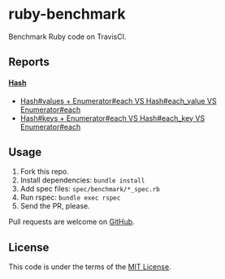 # ruby-benchmark

Benchmark Ruby code on TravisCI.

## Reports

#### [Hash](https://github.com/yhirano55/ruby-benchmark/blob/master/reports/01_hash.md)

- [Hash#values + Enumerator#each VS Hash#each_value VS Enumerator#each](https://github.com/yhirano55/ruby-benchmark/blob/master/reports/01_hash.md#hashvalues--enumeratoreach-vs-hasheach_value-vs-enumeratoreach)
- [Hash#keys + Enumerator#each VS Hash#each_key VS Enumerator#each](https://github.com/yhirano55/ruby-benchmark/blob/master/reports/01_hash.md#hashkeys--enumeratoreach-vs-hasheach_key-vs-enumeratoreach)

## Usage

1. Fork this repo.
2. Install dependencies: `bundle install`
3. Add spec files: `spec/benchmark/*_spec.rb`
4. Run rspec: `bundle exec rspec`
5. Send the PR, please.

Pull requests are welcome on [GitHub](https://github.com/yhirano55/ruby-benchmark).

## License

This code is under the terms of the [MIT License](http://opensource.org/licenses/MIT).
